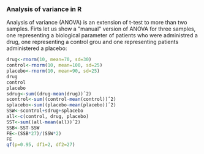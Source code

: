 ### Analysis of variance in R
Analysis of variance (ANOVA) is an extension of t-test to more than two samples. Firts let us show a "manual" version of ANOVA
for three samples, one representing a biological parameter of patients who were administred a drug, one representing a control
grou and one representing patients administered a placebo:
```R
drug<-rnorm(10, mean=70, sd=30)
control<-rnorm(10, mean=100, sd=25)
placebo<-rnorm(10, mean=90, sd=25)
drug
control
placebo
sdrug<-sum((drug-mean(drug))ˆ2)
scontrol<-sum((control-mean(control))ˆ2)
splacebo<-sum((placebo-mean(placebo))ˆ2)
SSW<-scontrol+sdrug+splacebo
all<-c(control, drug, placebo)
SST<-sum((all-mean(all))ˆ2)
SSB<-SST-SSW
FE<-(SSB*27)/(SSW*2)
FE
qf(p=0.95, df1=2, df2=27)
```

